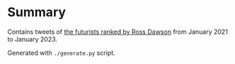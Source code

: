 # Summary

Contains tweets of [the futurists ranked by Ross Dawson](https://rossdawson.com/futurist/futurist-rankings/)
from January 2021 to January 2023.

Generated with `./generate.py` script.